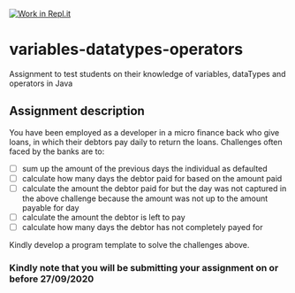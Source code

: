 [![Work in Repl.it](https://classroom.github.com/assets/work-in-replit-14baed9a392b3a25080506f3b7b6d57f295ec2978f6f33ec97e36a161684cbe9.svg)](https://classroom.github.com/online_ide?assignment_repo_id=3208981&assignment_repo_type=AssignmentRepo)
# variables-datatypes-operators
Assignment to test students on their knowledge of variables, dataTypes and operators in Java

## Assignment description
You have been employed as a developer in a micro finance back who give loans, in which their debtors pay daily to return the loans. 
Challenges often faced by the banks are to:
- [ ] sum up the amount of the previous days the individual as defaulted
- [ ] calculate how many days the debtor paid for based on the amount paid
- [ ] calculate the amount the debtor paid for but the day was not captured in the above challenge because the amount was not up to the amount payable for day  
- [ ] calculate the amount the debtor is left to pay
- [ ] calculate how many days the debtor has not completely payed for

Kindly develop a program template to solve the challenges above.

### Kindly note that you will be submitting your assignment on or before 27/09/2020
